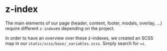 # z-index

The main elements of our page (header, content, footer, modals, overlay, ...) require different `z-index`es depending on the project.

In order to have an overview over these z-indexes, we created an SCSS map in our `static/scss/base/_variables.scss`. Simply search for `=z`.
